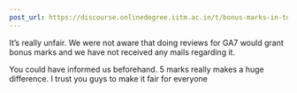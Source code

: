 ```yaml
---
post_url: https://discourse.onlinedegree.iitm.ac.in/t/bonus-marks-in-tds-for-jan-25/172246/33
---
```

It’s really unfair. We were not aware that doing reviews for GA7 would grant bonus marks and we have not received any mails regarding it.

You could have informed us beforehand. 5 marks really makes a huge difference. I trust you guys to make it fair for everyone